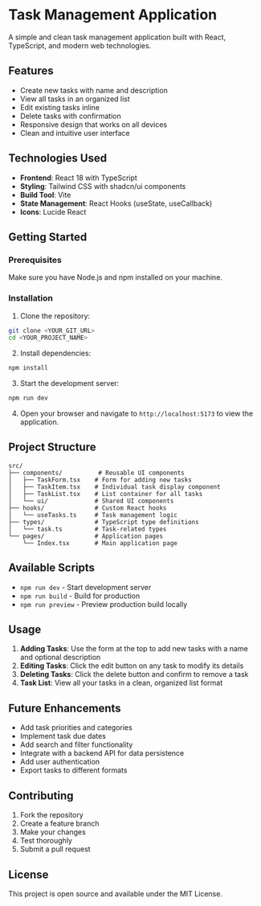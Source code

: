 
# Task Management Application

A simple and clean task management application built with React, TypeScript, and modern web technologies.

## Features

- Create new tasks with name and description
- View all tasks in an organized list
- Edit existing tasks inline
- Delete tasks with confirmation
- Responsive design that works on all devices
- Clean and intuitive user interface

## Technologies Used

- **Frontend**: React 18 with TypeScript
- **Styling**: Tailwind CSS with shadcn/ui components
- **Build Tool**: Vite
- **State Management**: React Hooks (useState, useCallback)
- **Icons**: Lucide React

## Getting Started

### Prerequisites

Make sure you have Node.js and npm installed on your machine.

### Installation

1. Clone the repository:
```bash
git clone <YOUR_GIT_URL>
cd <YOUR_PROJECT_NAME>
```

2. Install dependencies:
```bash
npm install
```

3. Start the development server:
```bash
npm run dev
```

4. Open your browser and navigate to `http://localhost:5173` to view the application.

## Project Structure

```
src/
├── components/          # Reusable UI components
│   ├── TaskForm.tsx    # Form for adding new tasks
│   ├── TaskItem.tsx    # Individual task display component
│   ├── TaskList.tsx    # List container for all tasks
│   └── ui/             # Shared UI components
├── hooks/              # Custom React hooks
│   └── useTasks.ts     # Task management logic
├── types/              # TypeScript type definitions
│   └── task.ts         # Task-related types
└── pages/              # Application pages
    └── Index.tsx       # Main application page
```

## Available Scripts

- `npm run dev` - Start development server
- `npm run build` - Build for production
- `npm run preview` - Preview production build locally

## Usage

1. **Adding Tasks**: Use the form at the top to add new tasks with a name and optional description
2. **Editing Tasks**: Click the edit button on any task to modify its details
3. **Deleting Tasks**: Click the delete button and confirm to remove a task
4. **Task List**: View all your tasks in a clean, organized list format

## Future Enhancements

- Add task priorities and categories
- Implement task due dates
- Add search and filter functionality
- Integrate with a backend API for data persistence
- Add user authentication
- Export tasks to different formats

## Contributing

1. Fork the repository
2. Create a feature branch
3. Make your changes
4. Test thoroughly
5. Submit a pull request

## License

This project is open source and available under the MIT License.

